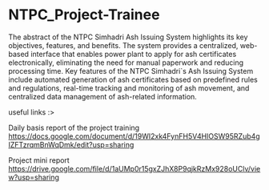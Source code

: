 # NTPC_Project-Trainee

The abstract of the NTPC Simhadri Ash Issuing System highlights its key objectives,
features, and benefits. The system provides a centralized, web-based interface that enables
power plant to apply for ash certificates electronically, eliminating the need for manual
paperwork and reducing processing time. Key features of the NTPC Simhadri`s Ash Issuing
System include automated generation of ash certificates based on predefined rules and
regulations, real-time tracking and monitoring of ash movement, and centralized data
management of ash-related information.

useful links :>

Daily basis report of the project training 
https://docs.google.com/document/d/19WI2xk4FynFH5V4HIOSW95RZub4gIZFTzrqmBnWqDmk/edit?usp=sharing

Project mini report 
https://drive.google.com/file/d/1aUMp0r15gxZJhX8P9qjkRzMx928oUClv/view?usp=sharing



